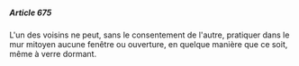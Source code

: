 ##### Article 675

L'un des voisins ne peut, sans le consentement de l'autre, pratiquer dans le mur mitoyen aucune fenêtre ou ouverture, en quelque manière que ce soit, même à verre dormant.

